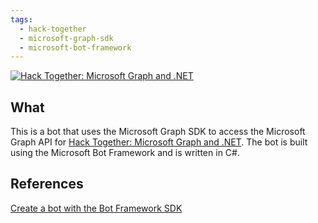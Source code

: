 ```yaml
---
tags:
  - hack-together
  - microsoft-graph-sdk
  - microsoft-bot-framework
---
```


[![Hack Together: Microsoft Graph and .NET](https://img.shields.io/badge/Microsoft%20-Hack--Together-orange?style=for-the-badge&logo=microsoft)](https://github.com/microsoft/hack-together)

## What

This is a bot that uses the Microsoft Graph SDK to access the Microsoft Graph API for [Hack Together: Microsoft Graph and .NET](https://github.com/microsoft/hack-together). The bot is built using the Microsoft Bot Framework and is written in C#.

## References

[Create a bot with the Bot Framework SDK](https://learn.microsoft.com/en-us/azure/bot-service/bot-service-quickstart-create-bot?view=azure-bot-service-4.0&tabs=csharp%2Cvscode)

